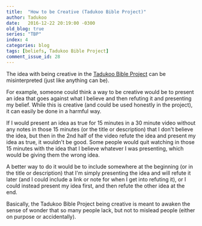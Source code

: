 ```yaml
---
title:  "How to be Creative (Tadukoo Bible Project)"
author: Tadukoo
date:   2016-12-22 20:19:00 -0300
old_blog: true
series: "TBP"
index: 4
categories: blog
tags: [beliefs, Tadukoo Bible Project]
comment_issue_id: 28
---
```

The idea with being creative in the <a href="{{ site.baseurl }}{% post_url 2016-11-29-tadukoo-bible-project %}">Tadukoo Bible Project</a> can be misinterpreted 
(just like anything can be).

For example, someone could think a way to be creative would be to present an idea that goes against what I believe and then refuting it and presenting my 
belief. While this is creative (and could be used honestly in the project), it can easily be done in a harmful way.

If I would present an idea as true for 15 minutes in a 30 minute video without any notes in those 15 minutes (or the title or description) that I don't believe 
the idea, but then in the 2nd half of the video refute the idea and present my idea as true, it wouldn't be good. Some people would quit watching in those 15 
minutes with the idea that I believe whatever I was presenting, which would be giving them the wrong idea.

A better way to do it would be to include somewhere at the beginning (or in the title or description) that I'm simply presenting the idea and will refute it 
later (and I could include a link or note for when I get into refuting it), or I could instead present my idea first, and then refute the other idea at the end.

Basically, the Tadukoo Bible Project being creative is meant to awaken the sense of wonder that so many people lack, but not to mislead people (either on 
purpose or accidentally).
